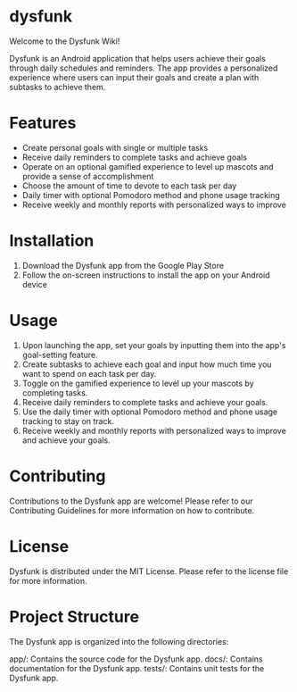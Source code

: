 # dysfunk
Welcome to the Dysfunk Wiki!

Dysfunk is an Android application that helps users achieve their goals through daily schedules and reminders. The app provides a personalized experience where users can input their goals and create a plan with subtasks to achieve them.

# Features

* Create personal goals with single or multiple tasks
* Receive daily reminders to complete tasks and achieve goals
* Operate on an optional gamified experience to level up mascots and provide a sense of accomplishment
* Choose the amount of time to devote to each task per day
* Daily timer with optional Pomodoro method and phone usage tracking
* Receive weekly and monthly reports with personalized ways to improve

# Installation

1. Download the Dysfunk app from the Google Play Store
2. Follow the on-screen instructions to install the app on your Android device

# Usage

1. Upon launching the app, set your goals by inputting them into the app's goal-setting feature.
2. Create subtasks to achieve each goal and input how much time you want to spend on each task per day.
3. Toggle on the gamified experience to level up your mascots by completing tasks.
4. Receive daily reminders to complete tasks and achieve your goals.
5. Use the daily timer with optional Pomodoro method and phone usage tracking to stay on track.
6. Receive weekly and monthly reports with personalized ways to improve and achieve your goals.

# Contributing

Contributions to the Dysfunk app are welcome! Please refer to our Contributing Guidelines for more information on how to contribute.

# License

Dysfunk is distributed under the MIT License. Please refer to the license file for more information.

# Project Structure

The Dysfunk app is organized into the following directories:

app/: Contains the source code for the Dysfunk app.
docs/: Contains documentation for the Dysfunk app.
tests/: Contains unit tests for the Dysfunk app.
